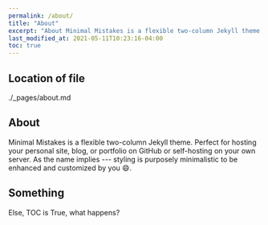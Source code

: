 ```yaml
---
permalink: /about/
title: "About"
excerpt: "About Minimal Mistakes is a flexible two-column Jekyll theme."
last_modified_at: 2021-05-11T10:23:16-04:00
toc: true
---
```


## Location of file
./_pages/about.md

## About
Minimal Mistakes is a flexible two-column Jekyll theme. Perfect for hosting your personal site, blog, or portfolio on GitHub or self-hosting on your own server. As the name implies --- styling is purposely minimalistic to be enhanced and customized by you :smile:.

## Something
Else, TOC is True, what happens?
